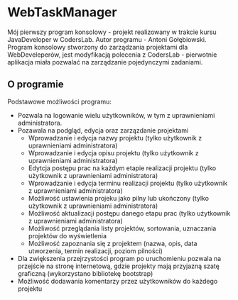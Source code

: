 # WebTaskManager
Mój pierwszy program konsolowy - projekt realizowany w trakcie kursu JavaDeveloper w CodersLab. Autor programu - Antoni Gołębiowski. Program konsolowy stworzony do zarządzania projektami dla WebDeveleperów, jest modyfikacją polecenia z CodersLab - pierwotnie aplikacja miała pozwalać na zarządzanie pojedynczymi zadaniami.

## O programie
Podstawowe możliwości programu:
* Pozwala na logowanie wielu użytkowników, w tym z uprawnieniami administratora.
* Pozawala na podgląd, edycja oraz zarzązdanie projektami
   *  Wprowadzanie i edycja nazwy projektu (tylko użytkownik z uprawnieniami administratora)
   *  Wprowadzanie i edycja opisu projektu (tylko użytkownik z uprawnieniami administratora)
   *  Edytcja postępu prac na każdym etapie realizacji projektu (tylko użytkownik z uprawnieniami administratora)
   *  Wprowadzanie i edycja terminu realizacji projektu (tylko użytkownik z uprawnieniami administratora)
   *  Możliwość ustawienia projeku jako pilny lub ukończony (tylko użytkownik z uprawnieniami administratora)
   *  Możliwość aktualizacji postępu danego etapu prac (tylko użytkownik z uprawnieniami administratora)
   *  Możliwość przeglądania listy projektów, sortowania, uznaczania projektów do wyświetlenia
   *  Możliwość zapoznania się z projektem (nazwa, opis, data utworzenia, termin realizacji, poziom pilności)
* Dla zwiększenia przejrzystości program po uruchomieniu pozwala na przejście na stronę internetową, gdzie projekty mają przyjazną szatę graficzną (wykorzystano bibliotekę bootstrap)
* Możliwość dodawania komentarzy przez użytkowników do każdego projektu

  
